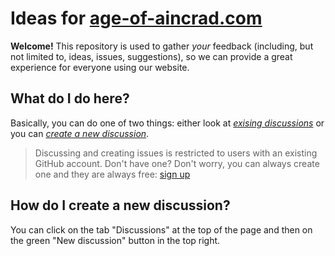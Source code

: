 # Ideas for [age-of-aincrad.com](https://age-of-aincrad.com/)

**Welcome!** This repository is used to gather _your_ feedback (including, but not limited to, ideas, issues, suggestions), so we can provide a great experience for everyone using our website.

## What do I do here?

Basically, you can do one of two things: either look at [_exising discussions_](https://github.com/cardinal-games/age-of-aincrad.com-feedback/discussions) or you can [_create a new discussion_](https://github.com/cardinal-games/age-of-aincrad.com-feedback/discussions/new).

> Discussing and creating issues is restricted to users with an existing GitHub account.
> Don't have one? Don't worry, you can always create one and they are always free: [sign up](https://github.com/join)

## How do I create a new discussion?

You can click on the tab "Discussions" at the top of the page and then on the green "New discussion" button in the top right.
